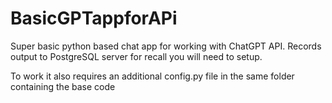 # BasicGPTappforAPi
Super basic python based chat app for working with ChatGPT API. Records output to PostgreSQL server for recall you will need to setup. 

To work it also requires an additional config.py file in the same folder containing the base code



